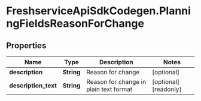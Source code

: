 # FreshserviceApiSdkCodegen.PlanningFieldsReasonForChange

## Properties

| Name                 | Type       | Description                            | Notes                 |
| -------------------- | ---------- | -------------------------------------- | --------------------- |
| **description**      | **String** | Reason for change                      | [optional]            |
| **description_text** | **String** | Reason for change in plain text format | [optional] [readonly] |
